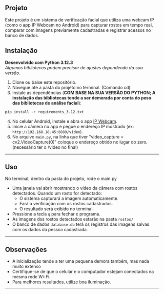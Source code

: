 ## Projeto

Este projeto é um sistema de verificação facial que utiliza uma webcam IP (como o app IP Webcam no Android) para capturar rostos em tempo real, comparar com imagens previamente cadastradas e registrar acessos no banco de dados.


## Instalação

**Desenvolvido com Python 3.12.3**  
*Algumas bibliotecas podem precisar de ajustes dependendo da sua versão.*


1. Clone ou baixe este repositório.
2. Navegue até a pasta do projeto no terminal. (Comando cd)
3. Instale as dependências (**COM BASE NA SUA VERSÃO DO PYTHON; A instalação das bibliotecas tende a ser demorada por conta do peso das bibliotecas de análise facial**):

```bash
pip install -r requirements_3.12.txt
```

4. No celular Android, instale e abra o app [IP Webcam](https://play.google.com/store/apps/details?id=com.pas.webcam).
5. Inicie a câmera no app e pegue o endereço IP mostrado (ex: `http://192.168.18.45:8080/video`).
6. No arquivo `main.py`, na linha que tiver "video_capture = cv2.VideoCapture(0)" coloque o endereço obtido no lugar do zero. (necessário ter o /video no final)

---

## Uso

No terminal, dentro da pasta do projeto, rode o main.py

- Uma janela vai abrir mostrando o vídeo da câmera com rostos detectados.
Quando um rosto for detectado:
   - O sistema capturará a imagem automaticamente.
   - Fará a verificação com os rostos cadastrados.
   - O resultado será exibido no terminal.
- Pressione a tecla `q` para fechar o programa.
- As imagens dos rostos detectados estarão na pasta `rostos/`
- O banco de dados `database.db` terá os registros das imagens salvas com os dados da pessoa cadastrada.

---

## Observações

- A inicialização tende a ter uma pequena demora também, mas nada muito extenso
- Certifique-se de que o celular e o computador estejam conectados na mesma rede Wi-Fi.
- Para melhores resultados, utilize boa iluminação.

---